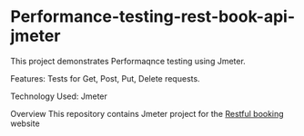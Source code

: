 ﻿# Performance-testing-rest-book-api-jmeter
This project demonstrates Performaqnce testing using Jmeter.

Features:
Tests for Get, Post, Put, Delete requests.

Technology Used:
Jmeter

Overview
This repository contains Jmeter project for the [Restful booking]([url](https://restful-booker.herokuapp.com/apidoc/index.html)) website
